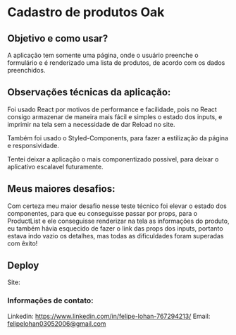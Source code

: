 # Cadastro de produtos Oak

## Objetivo e como usar?

A aplicação tem somente uma página, onde o usuário preenche o formulário e é renderizado uma lista de produtos, de acordo com os dados preenchidos.

## Observações técnicas da aplicação:

Foi usado React por motivos de performance e facilidade, pois no React consigo armazenar de maneira mais fácil e simples o estado dos inputs, e imprimir na tela sem a necessidade de dar Reload no site.

Também foi usado o Styled-Components, para fazer a estilização da página e responsividade.

Tentei deixar a aplicação o mais componentizado possivel, para deixar o aplicativo escalavel futuramente.

## Meus maiores desafios:

Com certeza meu maior desafio nesse teste técnico foi elevar o estado dos componentes, para que eu conseguisse passar por props, para o ProductList e ele conseguisse renderizar na tela as informações do produto, eu também hávia esquecido de fazer o link das props dos inputs, portanto estava indo vazio os detalhes, mas todas as dificuldades foram superadas com êxito!

## Deploy

Site: 

### Informações de contato:

Linkedin: https://www.linkedin.com/in/felipe-lohan-767294213/
Email: felipelohan03052006@gmail.com
